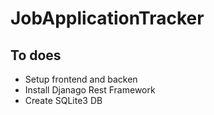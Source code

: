 # JobApplicationTracker


## To does
- Setup frontend and backen
- Install Djanago Rest Framework
- Create SQLite3 DB